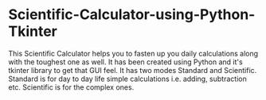 # Scientific-Calculator-using-Python-Tkinter

This Scientific Calculator helps you to fasten up you daily calculations along with the toughest one as well.
It has been created using Python and it's tkinter library to get that GUI feel.
It has two modes Standard and Scientific.
Standard is for day to day life simple calculations i.e. adding, subtraction etc.
Scientific is for the complex ones.
